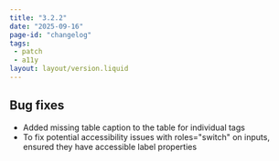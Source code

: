 ```yaml
---
title: "3.2.2"
date: "2025-09-16"
page-id: "changelog"
tags: 
 - patch
 - a11y
layout: layout/version.liquid
---
```

## Bug fixes
- Added missing table caption to the table for individual tags
- To fix potential accessibility issues with roles="switch" on inputs, ensured they have accessible label properties